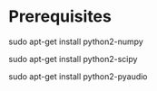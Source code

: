 # Prerequisites
sudo apt-get install python2-numpy

sudo apt-get install python2-scipy

sudo apt-get install python2-pyaudio